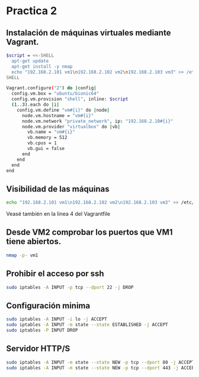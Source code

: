 # Practica 2
## Instalación de máquinas virtuales mediante Vagrant.

```sh
$script = <<-SHELL
  apt-get update
  apt-get install -y nmap
  echo "192.168.2.101 vm1\n192.168.2.102 vm2\n192.168.2.103 vm3" >> /etc/hosts
SHELL

Vagrant.configure("2") do |config|
  config.vm.box = "ubuntu/bionic64"
  config.vm.provision "shell", inline: $script
  (1..3).each do |i|
    config.vm.define "vm#{i}" do |node|
      node.vm.hostname = "vm#{i}"
      node.vm.network "private_network", ip: "192.168.2.10#{i}"
      node.vm.provider "virtualbox" do |vb|
        vb.name = "vm#{i}"
        vb.memory = 512
        vb.cpus = 1
        vb.gui = false
      end
    end
  end
end
```

## Visibilidad de las máquinas 

```sh
echo "192.168.2.101 vm1\n192.168.2.102 vm2\n192.168.2.103 vm3" >> /etc/hosts
```
Veasé también en la linea 4 del Vagrantfile

## Desde VM2 comprobar los puertos que VM1 tiene abiertos.

```sh
nmap -p- vm1
```

## Prohibir el acceso por ssh

```sh
sudo iptables -A INPUT -p tcp --dport 22 -j DROP
```

## Configuración minima

```sh
sudo iptables -A INPUT -i lo -j ACCEPT
sudo iptables -A INPUT -m state --state ESTABLISHED -j ACCEPT
sudo iptables -P INPUT DROP
```

## Servidor HTTP/S

```sh
sudo iptables -A INPUT -m state --state NEW -p tcp --dport 80 -j ACCEPT
sudo iptables -A INPUT -m state --state NEW -p tcp --dport 443 -j ACCEPT
```
